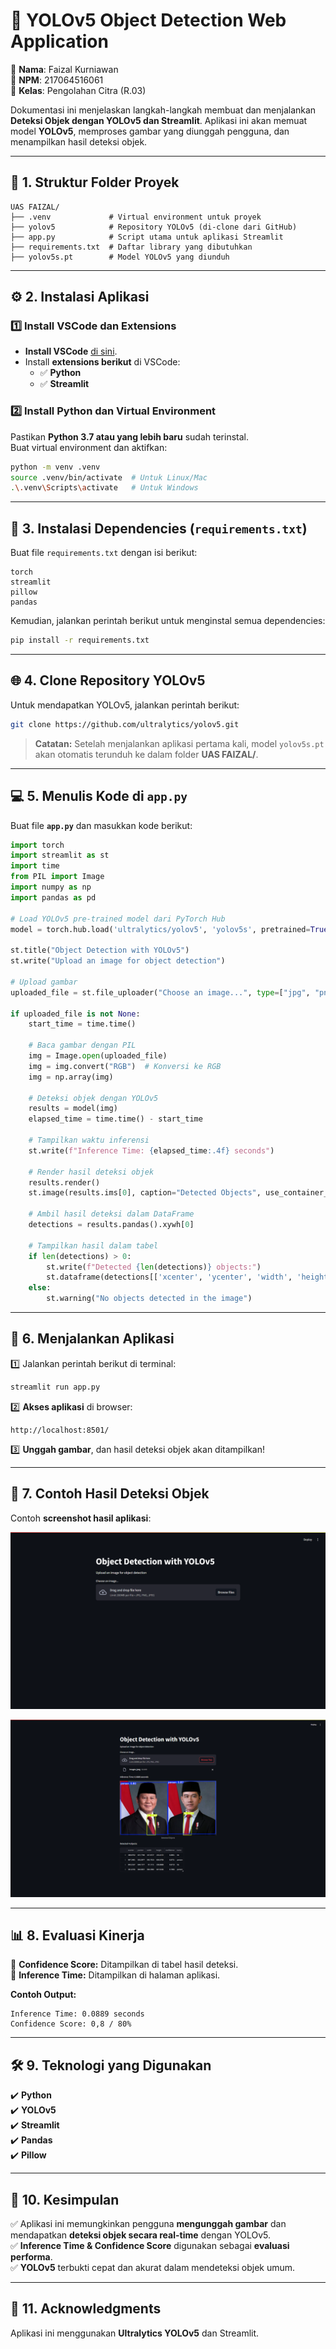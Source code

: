 # 🎨 YOLOv5 Object Detection Web Application

📌 **Nama**: Faizal Kurniawan  
📌 **NPM**: 217064516061  
📌 **Kelas**: Pengolahan Citra (R.03)  

Dokumentasi ini menjelaskan langkah-langkah membuat dan menjalankan **Deteksi Objek dengan YOLOv5 dan Streamlit**. Aplikasi ini akan memuat model **YOLOv5**, memproses gambar yang diunggah pengguna, dan menampilkan hasil deteksi objek.

---

## **📂 1. Struktur Folder Proyek**
```
UAS FAIZAL/
├── .venv             # Virtual environment untuk proyek
├── yolov5            # Repository YOLOv5 (di-clone dari GitHub)
├── app.py            # Script utama untuk aplikasi Streamlit
├── requirements.txt  # Daftar library yang dibutuhkan
├── yolov5s.pt        # Model YOLOv5 yang diunduh
```

---

## **⚙️ 2. Instalasi Aplikasi**
### **1️⃣ Install VSCode dan Extensions**
- **Install VSCode** [di sini](https://code.visualstudio.com/).
- Install **extensions berikut** di VSCode:
  - ✅ **Python**
  - ✅ **Streamlit**

### **2️⃣ Install Python dan Virtual Environment**
Pastikan **Python 3.7 atau yang lebih baru** sudah terinstal.  
Buat virtual environment dan aktifkan:

```bash
python -m venv .venv
source .venv/bin/activate  # Untuk Linux/Mac
.\.venv\Scripts\activate   # Untuk Windows
```

---

## **📆 3. Instalasi Dependencies (`requirements.txt`)**
Buat file `requirements.txt` dengan isi berikut:

```
torch
streamlit
pillow
pandas
```

Kemudian, jalankan perintah berikut untuk menginstal semua dependencies:
```bash
pip install -r requirements.txt
```

---

## **🌐 4. Clone Repository YOLOv5**
Untuk mendapatkan YOLOv5, jalankan perintah berikut:
```bash
git clone https://github.com/ultralytics/yolov5.git
```
> **Catatan:** Setelah menjalankan aplikasi pertama kali, model `yolov5s.pt` akan otomatis terunduh ke dalam folder **UAS FAIZAL/**.

---

## **💻 5. Menulis Kode di `app.py`**
Buat file **`app.py`** dan masukkan kode berikut:

```python
import torch
import streamlit as st
import time
from PIL import Image
import numpy as np
import pandas as pd

# Load YOLOv5 pre-trained model dari PyTorch Hub
model = torch.hub.load('ultralytics/yolov5', 'yolov5s', pretrained=True)

st.title("Object Detection with YOLOv5")
st.write("Upload an image for object detection")

# Upload gambar
uploaded_file = st.file_uploader("Choose an image...", type=["jpg", "png", "jpeg"])

if uploaded_file is not None:
    start_time = time.time()

    # Baca gambar dengan PIL
    img = Image.open(uploaded_file)
    img = img.convert("RGB")  # Konversi ke RGB
    img = np.array(img)

    # Deteksi objek dengan YOLOv5
    results = model(img)
    elapsed_time = time.time() - start_time

    # Tampilkan waktu inferensi
    st.write(f"Inference Time: {elapsed_time:.4f} seconds")

    # Render hasil deteksi objek
    results.render()
    st.image(results.ims[0], caption="Detected Objects", use_container_width=True)

    # Ambil hasil deteksi dalam DataFrame
    detections = results.pandas().xywh[0]

    # Tampilkan hasil dalam tabel
    if len(detections) > 0:
        st.write(f"Detected {len(detections)} objects:")
        st.dataframe(detections[['xcenter', 'ycenter', 'width', 'height', 'confidence', 'name']])
    else:
        st.warning("No objects detected in the image")
```

---

## **🚀 6. Menjalankan Aplikasi**
1️⃣ Jalankan perintah berikut di terminal:
```bash
streamlit run app.py
```
2️⃣ **Akses aplikasi** di browser:
```
http://localhost:8501/
```
3️⃣ **Unggah gambar**, dan hasil deteksi objek akan ditampilkan!

---

## **🎨 7. Contoh Hasil Deteksi Objek**
Contoh **screenshot hasil aplikasi**:

![Contoh Screenshot 1](https://github.com/faizalk-github/Proyek-UAS-Pengolahan-Citra/blob/de731e837c94eb473f43de122007e49a5efab9be/SS1.png)

![Contoh Screenshot 2](https://github.com/faizalk-github/Proyek-UAS-Pengolahan-Citra/blob/de731e837c94eb473f43de122007e49a5efab9be/SS2.png)

---

## **📊 8. Evaluasi Kinerja**
📌 **Confidence Score:** Ditampilkan di tabel hasil deteksi.  
📌 **Inference Time:** Ditampilkan di halaman aplikasi.  

**Contoh Output:**
```
Inference Time: 0.0889 seconds
Confidence Score: 0,8 / 80%
```

---

## **🛠️ 9. Teknologi yang Digunakan**
✔️ **Python**  
✔️ **YOLOv5**  
✔️ **Streamlit**  
✔️ **Pandas**  
✔️ **Pillow**  

---

## **📌 10. Kesimpulan**
✅ Aplikasi ini memungkinkan pengguna **mengunggah gambar** dan mendapatkan **deteksi objek secara real-time** dengan YOLOv5.  
✅ **Inference Time & Confidence Score** digunakan sebagai **evaluasi performa**.  
✅ **YOLOv5** terbukti cepat dan akurat dalam mendeteksi objek umum.

---

## **🤝 11. Acknowledgments**
Aplikasi ini menggunakan **Ultralytics YOLOv5** dan Streamlit.

